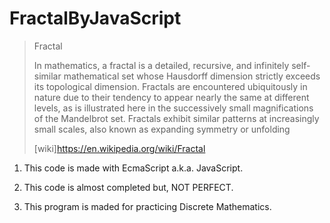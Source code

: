 # FractalByJavaScript

> Fractal 
>
> In mathematics, a fractal is a detailed, recursive, and infinitely self-similar mathematical set whose Hausdorff dimension strictly exceeds its topological dimension. Fractals are encountered ubiquitously in nature due to their tendency to appear nearly the same at different levels, as is illustrated here in the successively small magnifications of the Mandelbrot set. Fractals exhibit similar patterns at increasingly small scales, also known as expanding symmetry or unfolding 
>
> [wiki]<https://en.wikipedia.org/wiki/Fractal>



1. This code is made with EcmaScript a.k.a. JavaScript.

2. This code is almost completed but, NOT PERFECT. 

3. This program is maded for practicing Discrete Mathematics.
